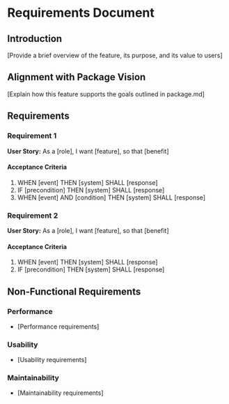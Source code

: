 # Requirements Document

## Introduction

[Provide a brief overview of the feature, its purpose, and its value to users]

## Alignment with Package Vision

[Explain how this feature supports the goals outlined in package.md]

## Requirements

### Requirement 1

**User Story:** As a [role], I want [feature], so that [benefit]

#### Acceptance Criteria

1. WHEN [event] THEN [system] SHALL [response]
2. IF [precondition] THEN [system] SHALL [response]
3. WHEN [event] AND [condition] THEN [system] SHALL [response]

### Requirement 2

**User Story:** As a [role], I want [feature], so that [benefit]

#### Acceptance Criteria

1. WHEN [event] THEN [system] SHALL [response]
2. IF [precondition] THEN [system] SHALL [response]

## Non-Functional Requirements

### Performance
- [Performance requirements]

### Usability
- [Usability requirements]

### Maintainability
- [Maintainability requirements]
